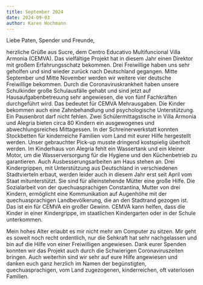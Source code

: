 ```yaml
---
title: September 2024
date: 2024-09-03
author: Karen Hochmann
---
```


<section>
Liebe Paten, Spender und Freunde,

herzliche Grüße aus Sucre, dem Centro Educativo Multifuncional Villa Armonia (CEMVA). Das
vielfältige Projekt hat in diesem Jahr einen Direktor mit großem Erfahrungsschatz bekommen. Drei
Freiwillige haben uns sehr geholfen und sind wieder zurück nach Deutschland gegangen. Mitte
September und Mitte November werden wir weitere vier deutsche Freiwillige bekommen. Durch die
Coronaviruskrankheit haben unsere Schulkinder große Schulausfälle gehabt <!-- excerpt -->
und sind jetzt auf
Hausaufgabenbetreuung sehr angewiesen, die von fünf Fachkräften durchgeführt wird. Das bedeutet
für CEMVA Mehrausgaben. Die Kinder bekommen auch eine Zahnbehandlung und psychologische
Unterstützung. Ein Pausenbrot darf nicht fehlen. Zwei Schülermittagstische in Villa Armonia und
Alegría bieten circa 80 Kindern ein ausgewogenes und abwechlungsreiches Mittagessen. In der
Schreinerwerkstatt konnten Stockbetten für kinderreiche Familien vom Land mit eurer Hilfe
hergestellt werden. Unser gebrauchter Pick-up musste dringend kostspielig überholt werden. Im
Kinderhaus von Alegría fehlt ein Wassertank und ein kleiner Motor, um die Wasserversorgung für die
Hygiene und den Küchenbetrieb zu garantieren. Auch Ausbesserungsarbeiten am Haus stehen an.
Drei Kindergrippen, mit Unterstützung aus Deutschland in verschiedenen Stadtvierteln erbaut,
werden leider auch in diesem Jahr erst seit April vom Staat mitunterstützt. Sie sind für alleinstehende
Mütter eine große Hilfe. Die Sozialarbeit von der quechuasprachigen Constantina, Mutter von drei
Kindern, ermöglicht eine Kommunikation auf Augenhöhe mit der quechuasprachigen
Landbevölkerung, die an den Stadtrand gezogen ist. Das ist ein für CEMVA ein großer Gewinn. CEMVA
kann helfen, dass die Kinder in einer Kindergrippe, im staatlichen Kindergarten oder in der Schule
unterkommen.

Mein hohes Alter erlaubt es mir nicht mehr am Computer zu sitzen. Mir geht es soweit noch recht
ordentlich, nur die Sehkraft hat sehr nachgelassen und bin auf die Hilfe von einer Freiwilligen
angewiesen. Dank eurer Spenden konnten wir das Projekt auch durch die Schwierigen
Coronaviruszeiten bringen. Auch weiterhin sind wir sehr auf eure Hilfe angewiesen und danken euch
ganz herzlich im Namen der begünstigten, quechuasprachigen, vom Land zugezogenen,
kinderreichen, oft vaterlosen Familien.

</section>
